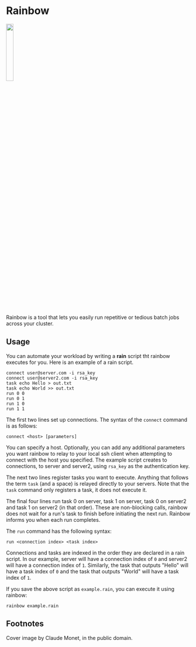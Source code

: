 # Rainbow

<img src="https://upload.wikimedia.org/wikipedia/commons/thumb/2/29/Claude_Monet_%28French_-_Still_Life_with_Flowers_and_Fruit_-_Google_Art_Project.jpg/482px-Claude_Monet_%28French_-_Still_Life_with_Flowers_and_Fruit_-_Google_Art_Project.jpg" width="20%"/>

Rainbow is a tool that lets you easily run repetitive or tedious batch jobs across your cluster.

## Usage

You can automate your workload by writing a **rain** script tht rainbow executes for you. Here is an example of a rain script.

```
connect user@server.com -i rsa_key
connect user@server2.com -i rsa_key
task echo Hello > out.txt
task echo World >> out.txt
run 0 0
run 0 1
run 1 0
run 1 1
```

The first two lines set up connections. The syntax of the `connect` command is as follows:
```
connect <host> [parameters]
```

You can specify a host. Optionally, you can add any additional parameters you want rainbow to relay to your local ssh client when attempting to connect with the host you specified. The example script creates to connections, to server and server2, using `rsa_key` as the authentication key.


The next two lines register tasks you want to execute. Anything that follows the term `task` (and a space) is relayed directly to your servers. Note that the `task` command only registers a task, it does not execute it.

The final four lines run task 0 on server, task 1 on server, task 0 on server2 and task 1 on server2 (in that order). These are non-blocking calls, rainbow does not wait for a run's task to finish before initiating the next run. Rainbow informs you when each run completes. 

The `run` command has the following syntax:
```
run <connection index> <task index>
```

Connections and tasks are indexed in the order they are declared in a rain script. In our example, server will have a connection index of `0` and server2 will have a connection index of `1`. Similarly, the task that outputs "Hello" will have a task index of `0` and the task that outputs "World" will have a task index of `1`.

If you save the above script as `example.rain`, you can execute it using rainbow:
```
rainbow example.rain
```

## Footnotes
Cover image by Claude Monet, in the public domain.


